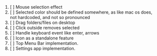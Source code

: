 1. [ ] Mouse selection effect
2. [ ] Selected color should be defined somewhere, as like mac os does, not hardcoded, and not so pronounced
3. [ ] Drag folders/files on desktop
4. [ ] Click outside removes selected
5. [ ] Handle keyboard event like enter, arrows
6. [ ] Icon as a standalone feature
7. [ ] Top Menu Bar implementation.
8. [ ] Settings app implementation.
